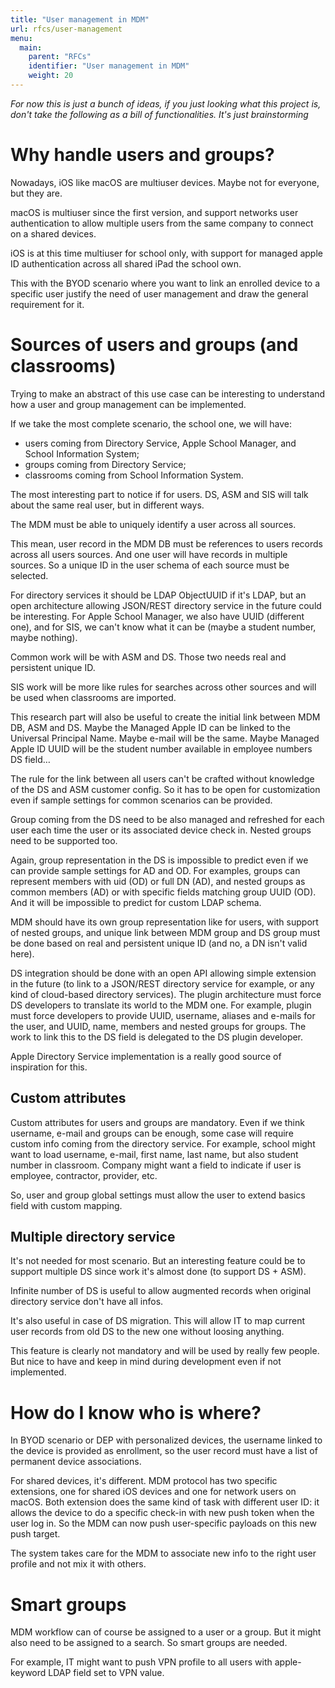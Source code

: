 ```yaml
---
title: "User management in MDM"
url: rfcs/user-management
menu:
  main:
    parent: "RFCs"
    identifier: "User management in MDM"
    weight: 20
---
```


_For now this is just a bunch of ideas, if you just looking what this project is, don't take the following as a bill of functionalities. It's just brainstorming_

# Why handle users and groups?

Nowadays, iOS like macOS are multiuser devices. Maybe not for everyone, but they are.

macOS is multiuser since the first version, and support networks user authentication to allow multiple users from the same company to connect on a shared devices.

iOS is at this time multiuser for school only, with support for managed apple ID authentication across all shared iPad the school own.

This with the BYOD scenario where you want to link an enrolled device to a specific user justify the need of user management and draw the general requirement for it.

# Sources of users and groups (and classrooms)

Trying to make an abstract of this use case can be interesting to understand how a user and group management can be implemented.

If we take the most complete scenario, the school one, we will have:
* users coming from Directory Service, Apple School Manager, and School Information System;
* groups coming from Directory Service;
* classrooms coming from School Information System.

The most interesting part to notice if for users. DS, ASM and SIS will talk about the same real user, but in different ways.

The MDM must be able to uniquely identify a user across all sources.

This mean, user record in the MDM DB must be references to users records across all users sources. And one user will have records in multiple sources. So a unique ID in the user schema of each source must be selected.

For directory services it should be LDAP ObjectUUID if it's LDAP, but an open architecture allowing JSON/REST directory service in the future could be interesting. For Apple School Manager, we also have UUID (different one), and for SIS, we can't know what it can be (maybe a student number, maybe nothing).

Common work will be with ASM and DS. Those two needs real and persistent unique ID.

SIS work will be more like rules for searches across other sources and will be used when classrooms are imported.

This research part will also be useful to create the initial link between MDM DB, ASM and DS. Maybe the Managed Apple ID can be linked to the Universal Principal Name. Maybe e-mail will be the same. Maybe Managed Apple ID UUID will be the student number available in employee numbers DS field…

The rule for the link between all users can't be crafted without knowledge of the DS and ASM customer config. So it has to be open for customization even if sample settings for common scenarios can be provided.

Group coming from the DS need to be also managed and refreshed for each user each time the user or its associated device check in. Nested groups need to be supported too.

Again, group representation in the DS is impossible to predict even if we can provide sample settings for AD and OD. For examples, groups can represent members with uid (OD) or full DN (AD), and nested groups as common members (AD) or with specific fields matching group UUID (OD). And it will be impossible to predict for custom LDAP schema.

MDM should have its own group representation like for users, with support of nested groups, and unique link between MDM group and DS group must be done based on real and persistent unique ID (and no, a DN isn't valid here).

DS integration should be done with an open API allowing simple extension in the future (to link to a JSON/REST directory service for example, or any kind of cloud-based directory services). The plugin architecture must force DS developers to translate its world to the MDM one. For example, plugin must force developers to provide UUID, username, aliases and e-mails for the user, and UUID, name, members and nested groups for groups. The work to link this to the DS field is delegated to the DS plugin developer.

Apple Directory Service implementation is a really good source of inspiration for this.

## Custom attributes

Custom attributes for users and groups are mandatory. Even if we think username, e-mail and groups can be enough, some case will require custom info coming from the directory service. For example, school might want to load username, e-mail, first name, last name, but also student number in classroom. Company might want a field to indicate if user is employee, contractor, provider, etc.

So, user and group global settings must allow the user to extend basics field with custom mapping.

## Multiple directory service

It's not needed for most scenario. But an interesting feature could be to support multiple DS since work it's almost done (to support DS + ASM).

Infinite number of DS is useful to allow augmented records when original directory service don't have all infos.

It's also useful in case of DS migration. This will allow IT to map current user records from old DS to the new one without loosing anything.

This feature is clearly not mandatory and will be used by really few people. But nice to have and keep in mind during development even if not implemented.

# How do I know who is where?

In BYOD scenario or DEP with personalized devices, the username linked to the device is provided as enrollment, so the user record must have a list of permanent device associations.

For shared devices, it's different. MDM protocol has two specific extensions, one for shared iOS devices and one for network users on macOS. Both extension does the same kind of task with different user ID: it allows the device to do a specific check-in with new push token when the user log in. So the MDM can now push user-specific payloads on this new push target. 

The system takes care for the MDM to associate new info to the right user profile and not mix it with others.

# Smart groups

MDM workflow can of course be assigned to a user or a group. But it might also need to be assigned to a search. So smart groups are needed.

For example, IT might want to push VPN profile to all users with apple-keyword LDAP field set to VPN value.